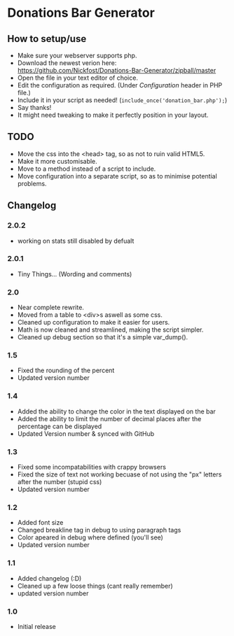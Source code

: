 Donations Bar Generator
===

How to setup/use
---
+ Make sure your webserver supports php.
+ Download the newest verion here: https://github.com/Nickfost/Donations-Bar-Generator/zipball/master
+ Open the file in your text editor of choice.
+ Edit the configuration as required. (Under _Configuration_ header in PHP file.)
+ Include it in your script as needed! (`include_once('donation_bar.php');`)
+ Say thanks!
+ It might need tweaking to make it perfectly position in your layout.

TODO
---
+ Move the css into the \<head\> tag, so as not to ruin valid HTML5.
+ Make it more customisable.
+ Move to a method instead of a script to include.
+ Move configuration into a separate script, so as to minimise potential problems.

Changelog
---
### 2.0.2
+ working on stats still disabled by defualt

### 2.0.1
+ Tiny Things... (Wording and comments)


### 2.0
+ Near complete rewrite.
+ Moved from a table to \<div\>s aswell as some css.
+ Cleaned up configuration to make it easier for users.
+ Math is now cleaned and streamlined, making the script simpler.
+ Cleaned up debug section so that it's a simple var_dump().

### 1.5
+ Fixed the rounding of the percent
+ Updated version number

### 1.4
+ Added the ability to change the color in the text displayed on the bar
+ Added the ability to limit the number of decimal places after the percentage can be displayed
+ Updated Version number & synced with GitHub

### 1.3
+ Fixed some incompatabilities with crappy browsers
+ Fixed the size of text not working becuase of not using the "px" letters after the number (stupid css)
+ Updated version number

### 1.2
+ Added font size
+ Changed breakline tag in debug to using paragraph tags
+ Color apeared in debug where defined (you'll see)
+ Updated version number

### 1.1
+ Added changelog (:D)
+ Cleaned up a few loose things (cant really remember)
+ updated version number

### 1.0
+ Initial release